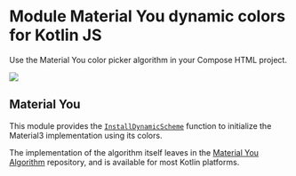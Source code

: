 # Module Material You dynamic colors for Kotlin JS

Use the Material You color picker algorithm in your Compose HTML project.

<a href="https://search.maven.org/search?q=dev.opensavvy.material3.html.theme-dynamic"><img src="https://img.shields.io/maven-central/v/dev.opensavvy.material3.html/theme-dynamic.svg?label=Maven%20Central"></a>

## Material You

This module provides the [`InstallDynamicScheme`](opensavvy.material3.theme.InstallDynamicScheme) function to initialize the Material3 implementation using its colors.

The implementation of the algorithm itself leaves in the [Material You Algorithm](https://gitlab.com/opensavvy/ui/material-you-algorithm) repository, and is available for most Kotlin platforms.
